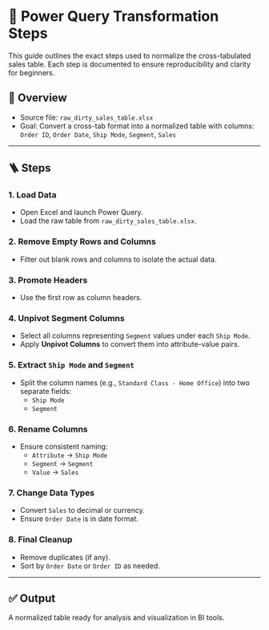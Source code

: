 # 🔧 Power Query Transformation Steps

This guide outlines the exact steps used to normalize the cross-tabulated sales table. Each step is documented to ensure reproducibility and clarity for beginners.

## 🧭 Overview

- Source file: `raw_dirty_sales_table.xlsx`
- Goal: Convert a cross-tab format into a normalized table with columns: `Order ID`, `Order Date`, `Ship Mode`, `Segment`, `Sales`

---

## 🪜 Steps

### 1. Load Data
- Open Excel and launch Power Query.
- Load the raw table from `raw_dirty_sales_table.xlsx`.

### 2. Remove Empty Rows and Columns
- Filter out blank rows and columns to isolate the actual data.

### 3. Promote Headers
- Use the first row as column headers.

### 4. Unpivot Segment Columns
- Select all columns representing `Segment` values under each `Ship Mode`.
- Apply **Unpivot Columns** to convert them into attribute-value pairs.

### 5. Extract `Ship Mode` and `Segment`
- Split the column names (e.g., `Standard Class - Home Office`) into two separate fields:
  - `Ship Mode`
  - `Segment`

### 6. Rename Columns
- Ensure consistent naming:
  - `Attribute` → `Ship Mode`
  - `Segment` → `Segment`
  - `Value` → `Sales`

### 7. Change Data Types
- Convert `Sales` to decimal or currency.
- Ensure `Order Date` is in date format.

### 8. Final Cleanup
- Remove duplicates (if any).
- Sort by `Order Date` or `Order ID` as needed.

---

## ✅ Output

A normalized table ready for analysis and visualization in BI tools.
